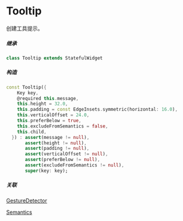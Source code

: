 # Tooltip

创建工具提示。

##### 继承
``` dart
class Tooltip extends StatefulWidget 
```
##### 构造

``` dart
const Tooltip({
    Key key,
    @required this.message,
    this.height = 32.0,
    this.padding = const EdgeInsets.symmetric(horizontal: 16.0),
    this.verticalOffset = 24.0,
    this.preferBelow = true,
    this.excludeFromSemantics = false,
    this.child,
  }) : assert(message != null),
       assert(height != null),
       assert(padding != null),
       assert(verticalOffset != null),
       assert(preferBelow != null),
       assert(excludeFromSemantics != null),
       super(key: key);

```
##### 关联

[GestureDetector](./GestureDetector.md)

[Semantics](./Semantics.md)



